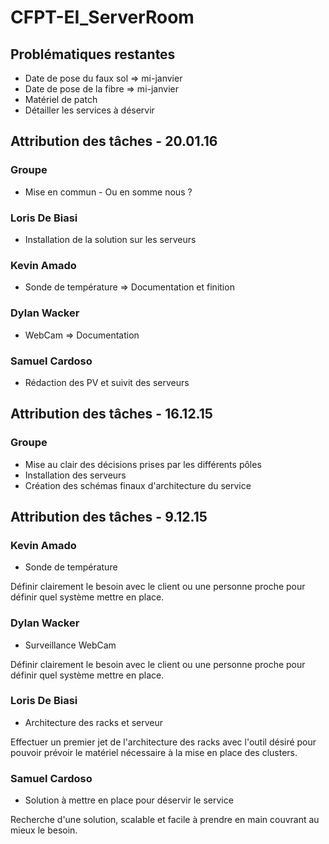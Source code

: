 # CFPT-EI_ServerRoom

## Problématiques restantes

* Date de pose du faux sol => mi-janvier
* Date de pose de la fibre => mi-janvier
* Matériel de patch
* Détailler les services à déservir

## Attribution des tâches - 20.01.16

### Groupe

* Mise en commun - Ou en somme nous ?

### Loris De Biasi

* Installation de la solution sur les serveurs

### Kevin Amado

* Sonde de température => Documentation et finition

### Dylan Wacker

* WebCam => Documentation

### Samuel Cardoso

* Rédaction des PV et suivit des serveurs

## Attribution des tâches - 16.12.15

### Groupe

* Mise au clair des décisions prises par les différents pôles
* Installation des serveurs
* Création des schémas finaux d'architecture du service

## Attribution des tâches - 9.12.15

### Kevin Amado

* Sonde de température

Définir clairement le besoin avec le client ou une personne proche pour définir quel système mettre en place.

### Dylan Wacker

* Surveillance WebCam

Définir clairement le besoin avec le client ou une personne proche pour définir quel système mettre en place.

### Loris De Biasi

* Architecture des racks et serveur

Effectuer un premier jet de l'architecture des racks avec l'outil désiré pour pouvoir prévoir le matériel nécessaire à la mise en place des clusters.

###  Samuel Cardoso

* Solution à mettre en place pour déservir le service

Recherche d'une solution, scalable et facile à prendre en main couvrant au mieux le besoin.